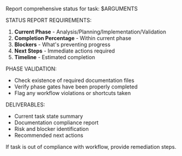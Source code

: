 Report comprehensive status for task: $ARGUMENTS

STATUS REPORT REQUIREMENTS:

1. **Current Phase** - Analysis/Planning/Implementation/Validation
2. **Completion Percentage** - Within current phase
3. **Blockers** - What's preventing progress
4. **Next Steps** - Immediate actions required
5. **Timeline** - Estimated completion

PHASE VALIDATION:

- Check existence of required documentation files
- Verify phase gates have been properly completed
- Flag any workflow violations or shortcuts taken

DELIVERABLES:

- Current task state summary
- Documentation compliance report
- Risk and blocker identification
- Recommended next actions

If task is out of compliance with workflow, provide remediation steps.
